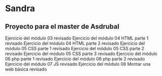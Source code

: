 # Sandra
## Proyecto para el master de Asdrubal

Ejercicio del módulo 03 revisado
Ejercicio del módulo 04 HTML parte 1 revisado
Ejercicio del módulo 04 HTML parte 2 revisado
Ejercicio del módulo 05 CSS parte 1 revisado
Ejercicio del módulo 05 CSS parte 2 revisado
Ejercicio del módulo 05 CSS parte 3 revisado
Ejercicio del módulo 06 php parte 1 revisado
Ejercicio del módulo 06 php parte 2 revisado
Ejercicio del módulo 07 JS revisado
Ejercicio del módulo 08 Montar una web básica revisado
